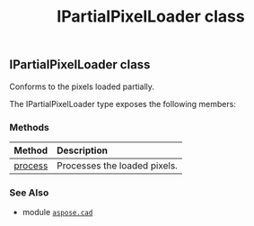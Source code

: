 ﻿---
title: IPartialPixelLoader class
second_title: Aspose.CAD for Python via .NET API References
description: 
type: docs
weight: 220
url: /aspose.cad/ipartialpixelloader/
is_root: false
---

## IPartialPixelLoader class

Conforms to the pixels loaded partially.



The IPartialPixelLoader type exposes the following members:

### Methods
| Method | Description |
| :- | :- |
| [process](/cad/python-net/aspose.cad/ipartialpixelloader/process/#aspose.cad.Rectangle-list-aspose.cad.Point-aspose.cad.Point) | Processes the loaded pixels. |



### See Also
* module [`aspose.cad`](..)
